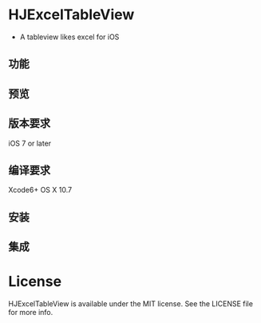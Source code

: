 # HJExcelTableView

* A tableview likes excel for iOS

## 功能

## 预览

## 版本要求
iOS 7 or later

## 编译要求
Xcode6+
OS X 10.7

## 安装

## 集成

# License
HJExcelTableView is available under the MIT license. See the LICENSE file for more info.


